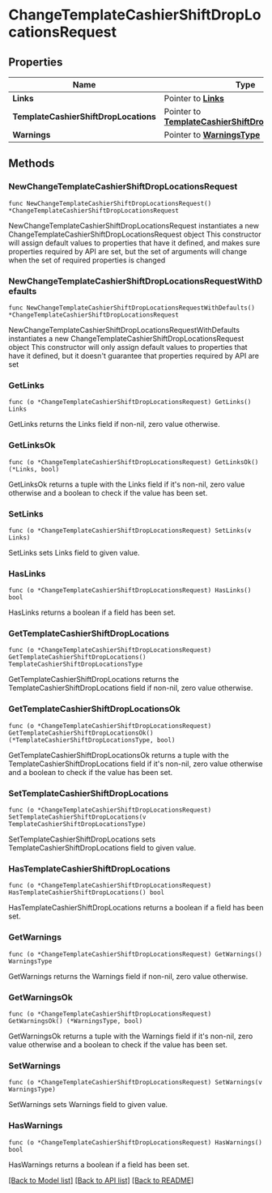 # ChangeTemplateCashierShiftDropLocationsRequest

## Properties

Name | Type | Description | Notes
------------ | ------------- | ------------- | -------------
**Links** | Pointer to [**Links**](Links.md) |  | [optional] 
**TemplateCashierShiftDropLocations** | Pointer to [**TemplateCashierShiftDropLocationsType**](TemplateCashierShiftDropLocationsType.md) |  | [optional] 
**Warnings** | Pointer to [**WarningsType**](WarningsType.md) |  | [optional] 

## Methods

### NewChangeTemplateCashierShiftDropLocationsRequest

`func NewChangeTemplateCashierShiftDropLocationsRequest() *ChangeTemplateCashierShiftDropLocationsRequest`

NewChangeTemplateCashierShiftDropLocationsRequest instantiates a new ChangeTemplateCashierShiftDropLocationsRequest object
This constructor will assign default values to properties that have it defined,
and makes sure properties required by API are set, but the set of arguments
will change when the set of required properties is changed

### NewChangeTemplateCashierShiftDropLocationsRequestWithDefaults

`func NewChangeTemplateCashierShiftDropLocationsRequestWithDefaults() *ChangeTemplateCashierShiftDropLocationsRequest`

NewChangeTemplateCashierShiftDropLocationsRequestWithDefaults instantiates a new ChangeTemplateCashierShiftDropLocationsRequest object
This constructor will only assign default values to properties that have it defined,
but it doesn't guarantee that properties required by API are set

### GetLinks

`func (o *ChangeTemplateCashierShiftDropLocationsRequest) GetLinks() Links`

GetLinks returns the Links field if non-nil, zero value otherwise.

### GetLinksOk

`func (o *ChangeTemplateCashierShiftDropLocationsRequest) GetLinksOk() (*Links, bool)`

GetLinksOk returns a tuple with the Links field if it's non-nil, zero value otherwise
and a boolean to check if the value has been set.

### SetLinks

`func (o *ChangeTemplateCashierShiftDropLocationsRequest) SetLinks(v Links)`

SetLinks sets Links field to given value.

### HasLinks

`func (o *ChangeTemplateCashierShiftDropLocationsRequest) HasLinks() bool`

HasLinks returns a boolean if a field has been set.

### GetTemplateCashierShiftDropLocations

`func (o *ChangeTemplateCashierShiftDropLocationsRequest) GetTemplateCashierShiftDropLocations() TemplateCashierShiftDropLocationsType`

GetTemplateCashierShiftDropLocations returns the TemplateCashierShiftDropLocations field if non-nil, zero value otherwise.

### GetTemplateCashierShiftDropLocationsOk

`func (o *ChangeTemplateCashierShiftDropLocationsRequest) GetTemplateCashierShiftDropLocationsOk() (*TemplateCashierShiftDropLocationsType, bool)`

GetTemplateCashierShiftDropLocationsOk returns a tuple with the TemplateCashierShiftDropLocations field if it's non-nil, zero value otherwise
and a boolean to check if the value has been set.

### SetTemplateCashierShiftDropLocations

`func (o *ChangeTemplateCashierShiftDropLocationsRequest) SetTemplateCashierShiftDropLocations(v TemplateCashierShiftDropLocationsType)`

SetTemplateCashierShiftDropLocations sets TemplateCashierShiftDropLocations field to given value.

### HasTemplateCashierShiftDropLocations

`func (o *ChangeTemplateCashierShiftDropLocationsRequest) HasTemplateCashierShiftDropLocations() bool`

HasTemplateCashierShiftDropLocations returns a boolean if a field has been set.

### GetWarnings

`func (o *ChangeTemplateCashierShiftDropLocationsRequest) GetWarnings() WarningsType`

GetWarnings returns the Warnings field if non-nil, zero value otherwise.

### GetWarningsOk

`func (o *ChangeTemplateCashierShiftDropLocationsRequest) GetWarningsOk() (*WarningsType, bool)`

GetWarningsOk returns a tuple with the Warnings field if it's non-nil, zero value otherwise
and a boolean to check if the value has been set.

### SetWarnings

`func (o *ChangeTemplateCashierShiftDropLocationsRequest) SetWarnings(v WarningsType)`

SetWarnings sets Warnings field to given value.

### HasWarnings

`func (o *ChangeTemplateCashierShiftDropLocationsRequest) HasWarnings() bool`

HasWarnings returns a boolean if a field has been set.


[[Back to Model list]](../README.md#documentation-for-models) [[Back to API list]](../README.md#documentation-for-api-endpoints) [[Back to README]](../README.md)


